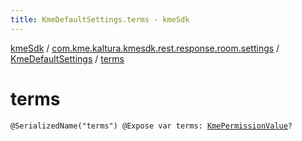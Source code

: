 ```yaml
---
title: KmeDefaultSettings.terms - kmeSdk
---
```


[kmeSdk](../../index.html) / [com.kme.kaltura.kmesdk.rest.response.room.settings](../index.html) / [KmeDefaultSettings](index.html) / [terms](./terms.html)

# terms

`@SerializedName("terms") @Expose var terms: `[`KmePermissionValue`](../../com.kme.kaltura.kmesdk.ws.message.type.permissions/-kme-permission-value/index.html)`?`